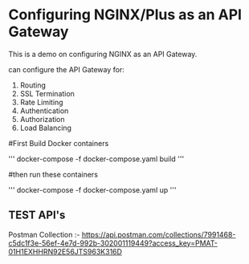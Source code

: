 # Configuring NGINX/Plus as an API Gateway
This is a demo on configuring NGINX as an API Gateway.

can configure the API Gateway for:
  1. Routing
  2. SSL Termination
  3. Rate Limiting
  4. Authentication
  5. Authorization
  6. Load Balancing


#First Build Docker containers 

'''
docker-compose -f docker-compose.yaml build
'''

#then run these containers

'''
docker-compose -f docker-compose.yaml up
'''

## TEST API's

Postman Collection :- https://api.postman.com/collections/7991468-c5dc1f3e-56ef-4e7d-992b-302001119449?access_key=PMAT-01H1EXHHRN92E56JTS963K316D


